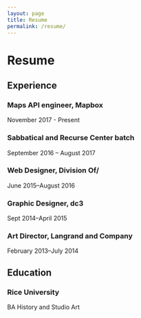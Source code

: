 ```yaml
---
layout: page
title: Resume
permalink: /resume/
---
```


<h1> Resume </h1>

<h2> Experience </h2>
<h3> Maps API engineer, Mapbox </h3>
<p> November 2017 - Present </p>

<h3> Sabbatical and Recurse Center batch </h3>
<p> September 2016 – August 2017 </p>

<h3> Web Designer, Division Of/ </h3>
<p> June 2015–August 2016 </p>

<h3> Graphic Designer, dc3 </h3>
<p> Sept 2014–April 2015 </p>

<h3> Art Director, Langrand and Company </h3>
<p> February 2013–July 2014 </p>

<h2> Education </h2>
<h3> Rice University </h3>
<p> BA History and Studio Art </p>

